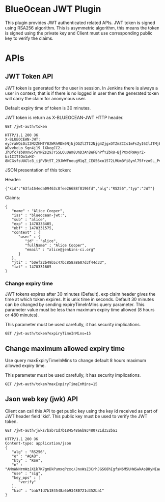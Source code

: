 # BlueOcean JWT Plugin

This plugin provides JWT authenticated related APIs. JWT token is signed using RSA256 algorithm. This is asymmetric 
algorithm, this means the token is signed using the private key and Client must use corresponding public key to verify 
the claims. 

# APIs

## JWT Token API

JWT token is generated for the user in session. In Jenkins there is always a user in context, that is if there is no 
logged in user then the generated token will carry the claim for anonymous user.

Default expiry time of token is 30 minutes.

JWT token is return as X-BLUEOCEAN-JWT HTTP header. 


    GET /jwt-auth/token
    
    HTTP/1.1 200 OK
    X-BLUEOCEAN-JWT: eyJraWQiOiI2M2ZhMTY0ZWRhMDk0NjNjOGZlZTI2Njg4ZjgxOTZmZCIsImFsZyI6IlJTMjU2IiwidHlwIjoiSldUIn0.eyJqdGkiOiJiMGVmMjJiNDliNWM0N2JjODU4YTg2MDdkM2Y0NGQzMyIsImlzcyI6ImJsdWVvY2Vhbi1qd3Q6Iiwic3ViIjoiYWxpY2UiLCJuYW1lIjoiQWxpY2UgQ29vcGVyIiwiaWF0IjoxNDcwMzMxNjA1LCJleHAiOjE0NzAzMzM0MDUsIm5iZiI6MTQ3MDMzMTU3NSwiY29udGV4dCI6eyJ1c2VyIjp7ImlkIjoiYWxpY2UiLCJmdWxsTmFtZSI6IkFsaWNlIENvb3BlciIsImVtYWlsIjoiYWxpY2VAamVua2lucy1jaS5vcmcifX19.H1iZAR2ajMeWRhh1VDdbqOtD7Wo0e0FZx8JDDNzphLu2DaLlxVRzBbhZ5TllvPx787kbNeK2tymFu_2Y_59qkq7YxZkrJctZTeiHVlTlHIxf2woBBggkIgoSvzNSsCcX73vjH5A5e54T5e8rUjF56XP05d5-WDvvheLo_Sqn4j19_lXkogCC2-JhDfc7sb8Xnw5PwYNZs29JYSSLOuUWm8UnD3AnBeFBhPfY2bR8-BjPXxdRWAyrZ-bz1CITfOm1xHZ-8NCGsfsUUGlcB_ijPVBt5T_29JWWFnougM1qZ_CEO56xu1572LMUmBYi8ynl75frzoSL_PvZYMXF47zcdg

JSON presentation of this token:

Header:

    {"kid":"63fa164eda09463c8fee26688f8196fd","alg":"RS256","typ":"JWT"}
    
Claims:

    {
       "name" : "Alice Cooper",
       "iss" : "blueocean-jwt:",
       "sub" : "alice",
       "exp" : 1470333405,
       "nbf" : 1470331575,
       "context" : {
          "user" : {
             "id" : "alice",
             "fullName" : "Alice Cooper",
             "email" : "alice@jenkins-ci.org"
          }
       },
       "jti" : "b0ef22b49b5c47bc858a8607d3f44d33",
       "iat" : 1470331605
    }

### Change expiry time

JWT tokens expires after 30 minutes (Default). exp claim header gives the time at which token expires. It is unix time 
in seconds. Default 30 minutes can be changed by sending expiryTimeInMins query parameter. This parameter value must be 
less than maximum expiry time allowed (8 hours or 480 minutes).   

This parameter must be used carefully, it has security implications.

    GET /jwt-auth/token?expiryTimeInMins=15

## Change maximum allowed expiry time

Use query maxExpiryTimeInMins to change default 8 hours maximum allowed expiry time.

This parameter must be used carefully, it has security implications.

    GET /jwt-auth/token?maxExpiryTimeInMins=15

## Json web key (jwk) API 

Client can call this API to get public key using the key id received as part of JWT header field 'kid'. This public key 
must be used to verify the JWT token.

    GET /jwt-auth/jwks/bab71d7b184548a6b93480721d352ba1
     
    HTTP/1.1 200 OK
    Content-type: application/json
    {
       "alg" : "RS256",
       "e" : "AQAB",
       "kty" : "RSA",
       "n" : "AMmWNNrmWzJXik7K7gmDkPumxqPzxc/JnxWsZ3CrhJGSO8hIgfsN6M5UHWSwkAoBHyNIaaPXhubWpcWCRewiI0U2Aw4jO3vzxNndRB9YaDPrrWDjvKBaqMC08IePPxmxXCj3ZS0QoEpf6rczdm2f9Of6Fro0TufXf2EYjLndBH7ep6iDQ4/TG7FkD7o39/GXuHAin0sz7atrPun3tlkuxllu5XNV+yW6WusrNIz3txyvKKEyQX950eW/6mMD0hS6yT7TbAwfrxkTnq4SiagCTllV+ct4wfnONDrao3WYgZnNgohsX/nEnYMHYq592n2WZW/i2+PNaFZlL2+3QgWO4qc=",
       "use" : "sig",
       "key_ops" : [
          "verify"
       ],
       "kid" : "bab71d7b184548a6b93480721d352ba1"
    }

 
